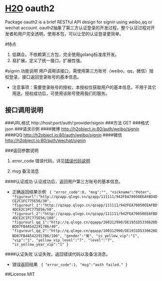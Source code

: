 [H2O](http://h2object.io) oauth2
================

Package oauth2 is a brief RESTful API design for signin using weibo,qq or wechat account.
oauth2抽象了第三方认证登录的开发过程，整个认证过程对开发者和用户完全透明，使用本包，可以让您的认证登录更简单。

#特点
1. 低耦合。不依赖第三方包，完全使用golang标准库开发。
2. 易扩展。定义了统一接口，扩展性强。

#signin 功能说明
用户调用该接口，需使用第三方账号（weibo，qq，微信）授权登录，接口返回登录账号的基本信息。

*  注意事项：需要登录账号的授权，本授权仅获取用户的基本信息，不用于其它用途。授权成功后，可使用该账号使用我们的服务。

## 接口调用说明
###URL格式
http://host:port/auth/:provider/signin
###方法
GET
###格式
json
###请求示例
####微博
http://h2object.io:80/auth/weibo/signin
####QQ
http://h2object.io:80/auth/weibo/signin
####微信
http://h2object.io:80/auth/wechat/signin

###返回参数说明

1.  error_code    错误代码，详见[错误代码说明](http://h2object.io)

2. msg  备注消息

####认证成功
认证成功后，返回用户第三方账号的基本信息。
* 正确返回结果示例
	       ` {
	        "error_code":0,
	        "msg":"",
	        "nickname":"Peter",
	        "figureurl":"http://qzapp.qlogo.cn/qzapp/111111/942FEA70050EEAFBD4DCE2C1FC775E56/30",
	        "figureurl_1":"http://qzapp.qlogo.cn/qzapp/111111/942FEA70050EEAFBD4DCE2C1FC775E56/50",
	        "figureurl_2":"http://qzapp.qlogo.cn/qzapp/111111/942FEA70050EEAFBD4DCE2C1FC775E56/100",
	        "figureurl_qq_1":"http://q.qlogo.cn/qqapp/100312990/DE1931D5330620DBD07FB4A5422917B6/40",
	        "figureurl_qq_2":"http://q.qlogo.cn/qqapp/100312990/DE1931D5330620DBD07FB4A5422917B6/100",
	        "gender":"男",
	        "is_yellow_vip":"1",
	        "vip":"1",
	        "yellow_vip_level":"7",
	        "level":"7",
	        "is_yellow_year_vip":"1"
	        }`


####认证失败
认证失败，返回错误代码以及备注消息。
* 错误返回结果
       ` {
        "error_code":1,
        "msg":"auth failed."
        }`

##License
MIT